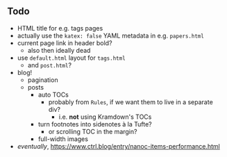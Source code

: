## Todo

- HTML title for e.g. tags pages
- actually use the `katex: false` YAML metadata in e.g. `papers.html`
- current page link in header bold?
    + also then ideally dead
- use `default.html` layout for `tags.html`
    + and `post.html`?
- blog!
    + pagination
    + posts
        * auto TOCs
            - probably from `Rules`, if we want them to live in a separate div?
                + i.e. **not** using Kramdown's TOCs
        * turn footnotes into sidenotes à la Tufte?
            - or scrolling TOC in the margin?
        * full-width images
- _eventually_, https://www.ctrl.blog/entry/nanoc-items-performance.html

